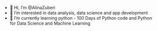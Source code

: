 - 👋 Hi, I’m @AlinaZuberi
- 👀 I’m interested in data analysis, data science and app development 
- 🌱 I’m currently learning python - 100 Days of Python code and Python for Data Science and Machine Learning 
